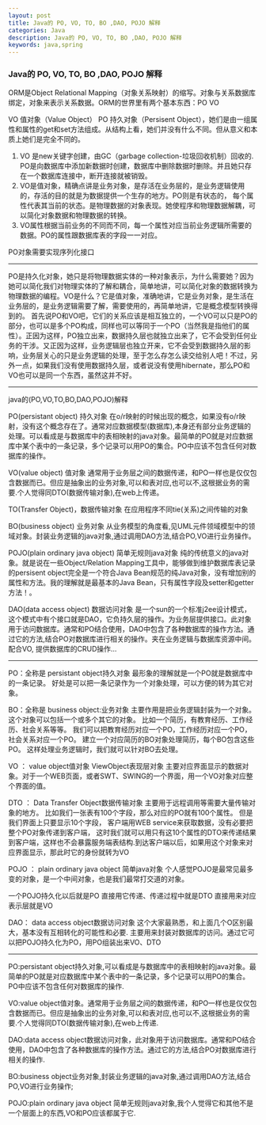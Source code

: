 ```yaml
---
layout: post
title: Java的 PO, VO, TO, BO ,DAO, POJO 解释
categories: Java
description: Java的 PO, VO, TO, BO ,DAO, POJO 解释
keywords: java,spring
---
```

### Java的 PO, VO, TO, BO ,DAO, POJO 解释  

ORM是Object Relational Mapping（对象关系映射）的缩写。对象与关系数据库绑定，对象来表示关系数据。ORM的世界里有两个基本东西：PO  VO   

VO 值对象（Value Object） PO  持久对象（Persisent Object），她们是由一组属性和属性的get和set方法组成。从结构上看，她们并没有什么不同。但从意义和本质上她们是完全不同的。  
1. VO 是new关键字创建，由GC（garbage collection-垃圾回收机制）回收的.  PO是向数据库中添加新数据时创建，数据库中删除数据时删除。并且她只存在一个数据库连接中，断开连接就被销毁。  
2. VO是值对象，精确点讲是业务对象，是存活在业务层的，是业务逻辑使用的，存活的目的就是为数据提供一个生存的地方。PO则是有状态的， 每个属性代表其当前的状态。是物理数据的对象表现。她使程序和物理数据解耦，可以简化对象数据和物理数据的转换。
3. VO属性根据当前业务的不同而不同，每一个属性对应当前业务逻辑所需要的数据。PO的属性跟数据库表的字段一一对应。

PO对象需要实现序列化接口  

- - - - - - - - - - - - - - - - - - - -   

PO是持久化对象，她只是将物理数据实体的一种对象表示，为什么需要她？因为她可以简化我们对物理实体的了解和耦合，简单地讲，可以简化对象的数据转换为物理数据的编程。VO是什么？它是值对象，准确地讲，它是业务对象，是生活在业务层的，是业务逻辑需要了解，需要使用的，再简单地讲，它是概念模型转换得到的。 
首先说PO和VO吧，它们的关系应该是相互独立的，一个VO可以只是PO的部分，也可以是多个PO构成，同样也可以等同于一个PO（当然我是指他们的属性）。正因为这样，PO独立出来，数据持久层也就独立出来了，它不会受到任何业务的干涉。又正因为这样，业务逻辑层也独立开来，它不会受到数据持久层的影响，业务层关心的只是业务逻辑的处理，至于怎么存怎么读交给别人吧！不过，另外一点，如果我们没有使用数据持久层，或者说没有使用hibernate，那么PO和VO也可以是同一个东西，虽然这并不好。
  
----------------------------------------------------  

java的(PO,VO,TO,BO,DAO,POJO)解释
 
PO(persistant object) 持久对象 
在o/r映射的时候出现的概念，如果没有o/r映射，没有这个概念存在了。通常对应数据模型(数据库),本身还有部分业务逻辑的处理。可以看成是与数据库中的表相映射的java对象。最简单的PO就是对应数据库中某个表中的一条记录，多个记录可以用PO的集合。PO中应该不包含任何对数据库的操作。

VO(value object) 值对象 
通常用于业务层之间的数据传递，和PO一样也是仅仅包含数据而已。但应是抽象出的业务对象,可以和表对应,也可以不,这根据业务的需要.个人觉得同DTO(数据传输对象),在web上传递。

TO(Transfer Object)，数据传输对象
在应用程序不同tie(关系)之间传输的对象

BO(business object) 业务对象 
从业务模型的角度看,见UML元件领域模型中的领域对象。封装业务逻辑的java对象,通过调用DAO方法,结合PO,VO进行业务操作。

POJO(plain ordinary java object) 简单无规则java对象
纯的传统意义的java对象。就是说在一些Object/Relation Mapping工具中，能够做到维护数据库表记录的persisent object完全是一个符合Java Bean规范的纯Java对象，没有增加别的属性和方法。我的理解就是最基本的Java Bean，只有属性字段及setter和getter方法！。

DAO(data access object) 数据访问对象 
是一个sun的一个标准j2ee设计模式，这个模式中有个接口就是DAO，它负持久层的操作。为业务层提供接口。此对象用于访问数据库。通常和PO结合使用，DAO中包含了各种数据库的操作方法。通过它的方法,结合PO对数据库进行相关的操作。夹在业务逻辑与数据库资源中间。配合VO, 提供数据库的CRUD操作...   
 
----------------------------------------    
 
PO：全称是
persistant object持久对象
最形象的理解就是一个PO就是数据库中的一条记录。
好处是可以把一条记录作为一个对象处理，可以方便的转为其它对象。

BO：全称是
business object:业务对象
主要作用是把业务逻辑封装为一个对象。这个对象可以包括一个或多个其它的对象。
比如一个简历，有教育经历、工作经历、社会关系等等。
我们可以把教育经历对应一个PO，工作经历对应一个PO，社会关系对应一个PO。
建立一个对应简历的BO对象处理简历，每个BO包含这些PO。
这样处理业务逻辑时，我们就可以针对BO去处理。

VO ：
value object值对象
ViewObject表现层对象
主要对应界面显示的数据对象。对于一个WEB页面，或者SWT、SWING的一个界面，用一个VO对象对应整个界面的值。

DTO ：
Data Transfer Object数据传输对象
主要用于远程调用等需要大量传输对象的地方。
比如我们一张表有100个字段，那么对应的PO就有100个属性。
但是我们界面上只要显示10个字段，
客户端用WEB service来获取数据，没有必要把整个PO对象传递到客户端，
这时我们就可以用只有这10个属性的DTO来传递结果到客户端，这样也不会暴露服务端表结构.到达客户端以后，如果用这个对象来对应界面显示，那此时它的身份就转为VO

POJO ：
plain ordinary java object 简单java对象
个人感觉POJO是最常见最多变的对象，是一个中间对象，也是我们最常打交道的对象。

一个POJO持久化以后就是PO
直接用它传递、传递过程中就是DTO
直接用来对应表示层就是VO

DAO：
data access object数据访问对象
这个大家最熟悉，和上面几个O区别最大，基本没有互相转化的可能性和必要.
主要用来封装对数据库的访问。通过它可以把POJO持久化为PO，用PO组装出来VO、DTO

-----------------------------------------------------------------  

PO:persistant object持久对象,可以看成是与数据库中的表相映射的java对象。最简单的PO就是对应数据库中某个表中的一条记录，多个记录可以用PO的集合。PO中应该不包含任何对数据库的操作.                                                                                        
        
VO:value object值对象。通常用于业务层之间的数据传递，和PO一样也是仅仅包含数据而已。但应是抽象出的业务对象,可以和表对应,也可以不,这根据业务的需要.个人觉得同DTO(数据传输对象),在web上传递.


DAO:data access object数据访问对象，此对象用于访问数据库。通常和PO结合使用，DAO中包含了各种数据库的操作方法。通过它的方法,结合PO对数据库进行相关的操作.


BO:business object业务对象,封装业务逻辑的java对象,通过调用DAO方法,结合PO,VO进行业务操作;


POJO:plain ordinary java object 简单无规则java对象,我个人觉得它和其他不是一个层面上的东西,VO和PO应该都属于它.




